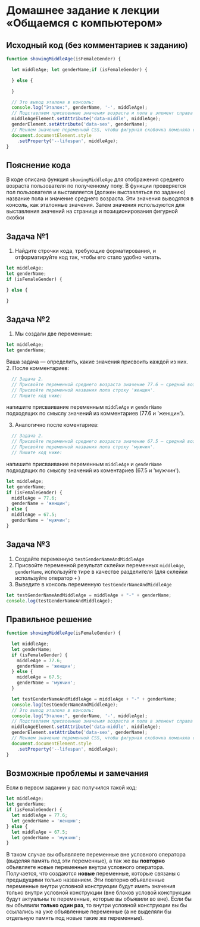 # Домашнее задание к лекции «Общаемся с компьютером»

## Исходный код (без комментариев к заданию)
```javascript
function showingMiddleAge(isFemaleGender) {

  let middleAge; let genderName;if (isFemaleGender) {

  } else {

  }

  // Это вывод эталона в консоль:
  console.log("Эталон:", genderName, '-', middleAge); 
  // Подставляем присвоенные значения возраста и пола в элемент справа от таблицы с кружками:
  middleAgeElement.setAttribute('data-middle', middleAge); 
  genderElement.setAttribute('data-sex', genderName); 
  // Меняем значение переменной CSS, чтобы фигурная скобочка поменяла свою высоту:
  document.documentElement.style
    .setProperty('--lifespan', middleAge);
}
```

## Пояснение кода
В коде описана функция `showingMiddleAge` для отображения среднего возраста пользователя по полученному полу. В функции проверяется пол пользователя и выставляется (должен выставляться по заданию) название пола и значение среднего возраста. Эти значения выводятся в консоль, как эталонные значения. Затем значения используются для выставления значений на странице и позиционирования фигурной скобки

## Задача №1
1. Найдите строчки кода, требующие форматирования, и отформатируйте код так, чтобы его стало удобно читать.

```javascript
let middleAge;
let genderName;
if (isFemaleGender) {

} else {

}
```

## Задача №2
1. Мы создали две переменные:
```javascript
let middleAge; 
let genderName;
```
Ваша задача — определить, какие значения присвоить каждой из них. 
2. После комментариев:
```javascript
  // Задача 2.
  // Присвойте переменной среднего возраста значение 77.6 — средний возраст для женщин.
  // Присвойте переменной названия пола строку 'женщин'.
  // Пишите код ниже:
```
напишите присваивание переменным `middleAge` и `genderName` подходящих по смыслу значений из комментариев (77.6 и 'женщин').

3. Аналогично после коментариев:
```javascript
  // Задача 2.
  // Присвойте переменной среднего возраста значение 67.5 — средний возраст для мужчин.
  // Присвойте переменной названия пола строку 'мужчин'.
  // Пишите код ниже:
```
напишите присваивание переменным `middleAge` и `genderName` подходящих по смыслу значений из коментариев (67.5 и 'мужчин').

```javascript
let middleAge;
let genderName;
if (isFemaleGender) {
  middleAge = 77.6;
  genderName = 'женщин';
} else {
  middleAge = 67.5;
  genderName = 'мужчин';
}
```

## Задача №3
1. Создайте переменную `testGenderNameAndMiddleAge`
2. Присвойте переменной результат склейки переменных `middleAge`, `genderName`, используйте тире в качестве разделителя (для склейки используйте оператор `+` )
3. Выведите в консоль переменную `testGenderNameAndMiddleAge`

```javascript
let testGenderNameAndMiddleAge = middleAge + "-" + genderName;
console.log(testGenderNameAndMiddleAge);
```

## Правильное решение
```javascript
function showingMiddleAge(isFemaleGender) {

  let middleAge;
  let genderName;
  if (isFemaleGender) {
    middleAge = 77.6;
    genderName = 'женщин';
  } else {
    middleAge = 67.5;
    genderName = 'мужчин';
  }

  let testGenderNameAndMiddleAge = middleAge + "-" + genderName;
  console.log(testGenderNameAndMiddleAge);
  // Это вывод эталона в консоль:
  console.log("Эталон:", genderName, '-', middleAge); 
  // Подставляем присвоенные значения возраста и пола в элемент справа от таблицы с кружками:
  middleAgeElement.setAttribute('data-middle', middleAge); 
  genderElement.setAttribute('data-sex', genderName); 
  // Меняем значение переменной CSS, чтобы фигурная скобочка поменяла свою высоту:
  document.documentElement.style
    .setProperty('--lifespan', middleAge);
}
```

## Возможные проблемы и замечания
Если в первом задании у вас получился такой код:
```javascript
let middleAge;
let genderName;
if (isFemaleGender) {
  let middleAge = 77.6;
  let genderName = 'женщин';
} else {
  let middleAge = 67.5;
  let genderName = 'мужчин';
}
```

В таком случае вы объявляете переменные вне условного оператора (выделяя память под эти переменные), а так же вы **повторно** объявляете новые переменные внутри условного оператора. Получается, что создаются **новые** переменные, которые связаны с предыдущими только названием. Эти повторно объявленные переменные внутри условной конструкции будут иметь значения только внутри условной конструкции (вне блоков условой конструкции будут актуальны те переменные, которые вы объявили во вне). Если бы вы объявили **только один раз**, то внутри условной конструкции вы бы ссылались на уже объявленные переменные (а не выделяли бы отдельную память под новые такие же переменные).